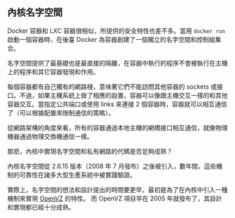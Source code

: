 ## 內核名字空間
Docker 容器和 LXC 容器很相似，所提供的安全特性也差不多。當用 `docker run` 啟動一個容器時，在後臺 Docker 為容器創建了一個獨立的名字空間和控制組集合。

名字空間提供了最基礎也是最直接的隔離，在容器中執行的程序不會被執行在主機上的程序和其它容器發現和作用。

每個容器都有自己獨有的網路棧，意味著它們不能訪問其他容器的 sockets 或接口。不過，如果主機系統上做了相應的設置，容器可以像跟主機交互一樣的和其他容器交互。當指定公共端口或使用 links 來連接 2 個容器時，容器就可以相互通信了（可以根據配置來限制通信的策略）。

從網路架構的角度來看，所有的容器通過本地主機的網橋接口相互通信，就像物理機器通過物理交換機通信一樣。

那麽，內核中實現名字空間和私有網路的代碼是否足夠成熟？

內核名字空間從 2.6.15 版本（2008 年 7 月發布）之後被引入，數年間，這些機制的可靠性在諸多大型生產系統中被實踐驗證。

實際上，名字空間的想法和設計提出的時間要更早，最初是為了在內核中引入一種機制來實現 [OpenVZ](http://en.wikipedia.org/wiki/OpenVZ) 的特性。
而 OpenVZ 項目早在 2005 年就發布了，其設計和實現都已經十分成熟。
